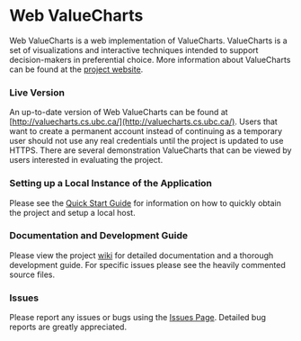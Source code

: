 # Web ValueCharts

Web ValueCharts is a web implementation of ValueCharts. ValueCharts is a set of visualizations and interactive techniques intended to support decision-makers in preferential choice. More information about ValueCharts can be found at the [project website](http://www.cs.ubc.ca/group/iui/VALUECHARTS/).

### Live Version

An up-to-date version of Web ValueCharts can be found at [http://valuecharts.cs.ubc.ca/](http://valuecharts.cs.ubc.ca/). Users that want to create a permanent account instead of continuing as a temporary user should not use any real credentials until the project is updated to use HTTPS. There are several demonstration ValueCharts that can be viewed by users interested in evaluating the project.

### Setting up a Local Instance of the Application

Please see the [Quick Start Guide](https://github.com/ValueChart/WebValueCharts/wiki/Quick-Start) for information on how to quickly obtain the project and setup a local host.

### Documentation and Development Guide

Please view the project [wiki](https://github.com/ValueChart/WebValueCharts/wiki) for detailed documentation and a thorough development guide. For specific issues please see the heavily commented source files.

### Issues

Please report any issues or bugs using the [Issues Page](https://github.com/ValueChart/WebValueCharts/issues). Detailed bug reports are greatly appreciated. 

